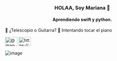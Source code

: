 
<h3 align="center">HOLAA, Soy Mariana 👋  </h3>
<h4 align="center">Aprendiendo swift y python.</h4>

🔭 ¿Telescopio o Guitarra? </h3>
👯 Intentando tocar el piano</h4>



<a href="https://twitter.com/@magui_cr" target="blank"><img align="center" src="https://cdn.jsdelivr.net/npm/simple-icons@3.0.1/icons/twitter.svg" alt="@magui_cr" height="30" width="40" /></a>
<a href="https://www.linkedin.com/in/mariana-carrillo-ruiz-9b2bb2118/" target="blank"><img align="center" src="https://cdn.jsdelivr.net/npm/simple-icons@3.0.1/icons/linkedin.svg" alt="https://www.linkedin.com/in/mariana-carrillo-ruiz-9b2bb2118/" height="30" width="40" /></a>
</p>

![image](https://p4.wallpaperbetter.com/wallpaper/837/867/723/earth-minimalism-rocket-wallpaper-preview.jpg)

